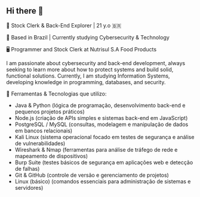 ## Hi there 👋

🎨 Stock Clerk & Back-End Explorer | 21 y.o 🇧🇷

📍 Based in Brazil | Currently studying Cybersecurity & Technology

🖥️ Programmer and Stock Clerk at Nutrisul S.A Food Products

I am passionate about cybersecurity and back-end development, always seeking to learn more about how to protect systems and build solid, functional solutions.
Currently, I am studying Information Systems, developing knowledge in programming, databases, and security.

💼 Ferramentas & Tecnologias que utilizo:

- Java & Python (lógica de programação, desenvolvimento back-end e pequenos projetos práticos)
- Node.js (criação de APIs simples e sistemas back-end em JavaScript)
- PostgreSQL / MySQL (consultas, modelagem e manipulação de dados em bancos relacionais)
- Kali Linux (sistema operacional focado em testes de segurança e análise de vulnerabilidades)
- Wireshark & Nmap (ferramentas para análise de tráfego de rede e mapeamento de dispositivos)
- Burp Suite (testes básicos de segurança em aplicações web e detecção de falhas)
- Git & GitHub (controle de versão e gerenciamento de projetos)
- Linux (básico) (comandos essenciais para administração de sistemas e servidores)

